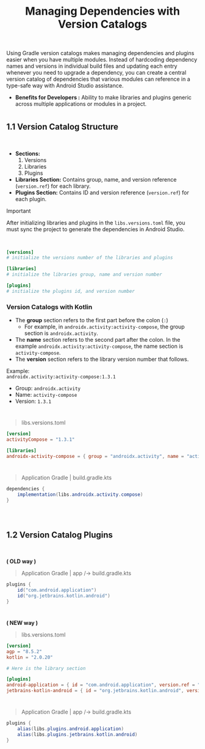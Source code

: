 <h1 align="center" > Managing Dependencies with Version Catalogs </h1>

<br>

Using Gradle version catalogs makes managing dependencies and plugins easier when you have multiple modules. Instead of hardcoding dependency names and versions in individual build files and updating each entry whenever you need to upgrade a dependency, you can create a central version catalog of dependencies that various modules can reference in a type-safe way with Android Studio assistance.


- **Benefits for Developers :**  Ability to make libraries and plugins generic across multiple applications or modules in a project.

<!-- ------------ 1.1 Version Catalog Structure ------------ -->
#
## 1.1 Version Catalog Structure

<br>

- **Sections:**
  1. Versions
  2. Libraries
  3. Plugins
- **Libraries Section:** Contains group, name, and version reference (`version.ref`) for each library.
- **Plugins Section:** Contains ID and version reference (`version.ref`) for each plugin.

> [!Important]  
> After initializing libraries and plugins in the `libs.versions.toml` file, you must sync the project to generate the dependencies in Android Studio.

<br>

```toml
[versions]
# initialize the versions number of the libraries and plugins

[libraries]
# initialize the libraries group, name and version number

[plugins]
# initialize the plugins id, and version number

```


### Version Catalogs with Kotlin

- The **group** section refers to the first part before the colon (`:`)
    - For example, in `androidx.activity:activity-compose`, the group section is `androidx.activity`.
- The **name** section refers to the second part after the colon. In the example `androidx.activity:activity-compose`, the name section is `activity-compose`.
- The **version** section refers to the library version number that follows.

Example:  
`androidx.activity:activity-compose:1.3.1`

- Group: `androidx.activity`
- Name: `activity-compose`
- Version: `1.3.1`

#

> libs.versions.toml

```toml
[version]
activityCompose = "1.3.1"

[libraries]
androidx-activity-compose = { group = "androidx.activity", name = "activity-compose", version.ref = "activityCompose" }
```
#

> Application Gradle | build.gradle.kts

```java
dependencies {
    implementation(libs.androidx.activity.compose)
}
```

<br>

<!-- ------------ 1.2 Version Catalog Plugins ------------ -->

#
## 1.2 Version Catalog Plugins

<br>

**( OLD way )**
> Application Gradle | app /-> build.gradle.kts 

```java
plugins {
    id("com.android.application")
    id("org.jetbrains.kotlin.android")
}

```
#
**( NEW way )**
> libs.versions.toml

```toml
[version]
agp = "8.5.2"
kotlin = "2.0.20"

# Here is the library section

[plugins]
android-application = { id = "com.android.application", version.ref = "agp" }
jetbrains-kotlin-android = { id = "org.jetbrains.kotlin.android", version.ref = "kotlin" }

```

#

> Application Gradle | app /-> build.gradle.kts

```java
plugins {
    alias(libs.plugins.android.application)
    alias(libs.plugins.jetbrains.kotlin.android)
}
```

<br>

<br>

<br>


